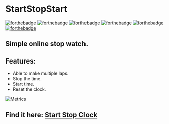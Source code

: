 # StartStopStart

[![forthebadge](https://forthebadge.com/images/badges/built-by-developers.svg)](https://forthebadge.com) [![forthebadge](https://forthebadge.com/images/badges/built-with-love.svg)](https://forthebadge.com) [![forthebadge](https://forthebadge.com/images/badges/check-it-out.svg)](https://forthebadge.com) [![forthebadge](https://forthebadge.com/images/badges/made-with-javascript.svg)](https://forthebadge.com) [![forthebadge](https://forthebadge.com/images/badges/uses-css.svg)](https://forthebadge.com) [![forthebadge](https://forthebadge.com/images/badges/uses-html.svg)](https://forthebadge.com)

## Simple online stop watch.
## Features:
- Able to make multiple laps.
- Stop the time.
- Start time.
- Reset the clock.

![Metrics](https://metrics.lecoq.io/CodingSpecies?template=classic&base.header=0&base.activity=0&base.community=0&base.repositories=0&base.metadata=0&pagespeed=1&pagespeed.url=https%3A%2F%2Fcodingspecies.github.io%2FStartStopClock%2F&pagespeed.detailed=true&pagespeed.screenshot=true&config.timezone=Europe%2FLondon)

## **Find it here: [Start Stop Clock](https://noorinsakhi.github.io/SpeedStopStart/)**
